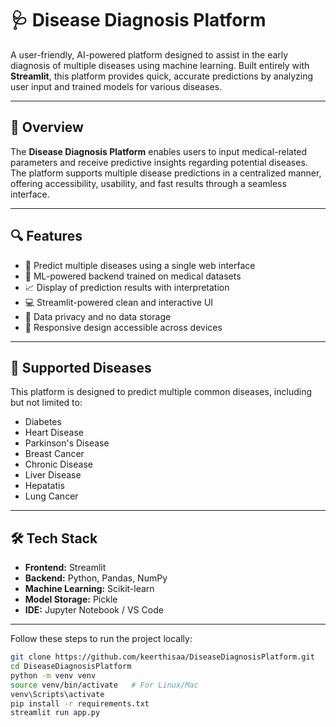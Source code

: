 # 🩺 Disease Diagnosis Platform

A user-friendly, AI-powered platform designed to assist in the early diagnosis of multiple diseases using machine learning. Built entirely with **Streamlit**, this platform provides quick, accurate predictions by analyzing user input and trained models for various diseases.

---

## 🚀 Overview

The **Disease Diagnosis Platform** enables users to input medical-related parameters and receive predictive insights regarding potential diseases. The platform supports multiple disease predictions in a centralized manner, offering accessibility, usability, and fast results through a seamless interface.

---

## 🔍 Features

- 🔬 Predict multiple diseases using a single web interface  
- 🧠 ML-powered backend trained on medical datasets  
- 📈 Display of prediction results with interpretation  
- 💻 Streamlit-powered clean and interactive UI  
- 🔐 Data privacy and no data storage  
- 📱 Responsive design accessible across devices  

---

## 🧪 Supported Diseases

This platform is designed to predict multiple common diseases, including but not limited to:

- Diabetes  
- Heart Disease  
- Parkinson's Disease  
- Breast Cancer  
- Chronic Disease  
- Liver Disease
- Hepatatis
- Lung Cancer
---

## 🛠️ Tech Stack

- **Frontend:** Streamlit  
- **Backend:** Python, Pandas, NumPy  
- **Machine Learning:** Scikit-learn  
- **Model Storage:** Pickle  
- **IDE:** Jupyter Notebook / VS Code  

---
Follow these steps to run the project locally:

```bash
git clone https://github.com/keerthisaa/DiseaseDiagnosisPlatform.git
cd DiseaseDiagnosisPlatform
python -m venv venv
source venv/bin/activate   # For Linux/Mac
venv\Scripts\activate
pip install -r requirements.txt
streamlit run app.py


